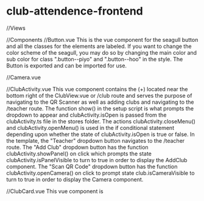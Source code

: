 # club-attendence-frontend

//Views

//Components
//Button.vue
This is the vue component for the seagull button and all the classes for the elements are labeled. If you want to change the color scheme of the seagull, you may do so by changing the main color and sub color for class ".button--piyo" and ".button--hoo" in the style. The Button is exported and can be imported for use.

//Camera.vue

//ClubActivity.vue
This vue component contains the (+) located near the bottom right of the ClubView.vue or /club route and serves the purpose of navigating to the QR Scanner as well as adding clubs and navigating to the /teacher route. The function show() in the setup script is what prompts the dropdown to appear and clubActivity.isOpen is passed from the clubActivity.ts file in the stores folder. The actions clubActivity.closeMenu() and clubActivity.openMenu() is used in the if conditional statement depending upon whether the state of clubActivity.isOpen is true or false. In the template, the "Teacher" dropdown button navigates to the /teacher route. The "Add Club" dropdown button has the function clubActivity.showPanel() on click which prompts the state clubActivity.isPanelVisible to turn to true in order to display the AddClub component. The "Scan QR Code" dropdown button has the function clubActivity.openCamera() on click to prompt state club.isCameraVisible to turn to true in order to display the Camera component.

//ClubCard.vue
This vue component is 
